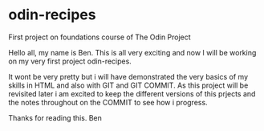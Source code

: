 # odin-recipes
First project on foundations course of The Odin Project

Hello all, my name is Ben. This is all very exciting and now I will be working on my very first project odin-recipes.

It wont be very pretty but i will have demonstrated the very basics of my skills in HTML and also with GIT and GIT COMMIT. As this project will be revisited later i am excited to keep the different versions of this prjects and the notes throughout on the COMMIT to see how i progress.

Thanks for reading this.
Ben
